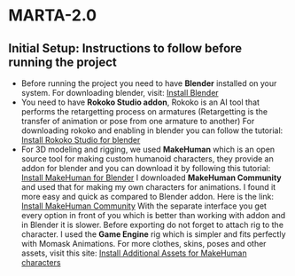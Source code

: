 # MARTA-2.0

## __Initial Setup: Instructions to follow before running the project__
* Before running the project you need to have __Blender__ installed on your system. For downloading blender, visit: [Install Blender](https://www.blender.org/download/)
* You need to have __Rokoko Studio addon__, Rokoko is an AI tool that performs the retargetting process on armatures (Retargetting is the transfer of animation or pose from one armature to another)
  For downloading rokoko and enabling in blender you can follow the tutorial: [Install Rokoko Studio for blender](https://support.rokoko.com/hc/en-us/articles/4410463492241-Install-the-Blender-plugin)
* For 3D modeling and rigging, we used __MakeHuman__ which is an open source tool for making custom humanoid characters, they provide an addon for blender and you can download it by following this tutorial: [Install MakeHuman for Blender](https://github.com/makehumancommunity/makehuman-plugin-for-blender)
  I downloaded __MakeHuman Community__ and used that for making my own characters for animations. I found it more easy and quick as compared to Blender addon. Here is the link: [Install MakeHuman Community](https://static.makehumancommunity.org/makehuman/releases.html)
  With the separate interface you get every option in front of you which is better than working with addon and in Blender it is slower. Before exporting do not forget to attach rig to the character. I used the __Game Engine__ rig which is simpler and fits perfectly with 
  Momask Animations. For more clothes, skins, poses and other assets, visit this site: [Install Additional Assets for MakeHuman characters](https://static.makehumancommunity.org/assets/assetpacks.html)
  





